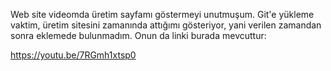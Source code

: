 Web site videomda üretim sayfamı göstermeyi unutmuşum. 
Git'e yükleme vaktim, üretim sitesini zamanında attığımı gösteriyor, yani verilen zamandan sonra eklemede bulunmadım. 
Onun da linki burada mevcuttur:

https://youtu.be/7RGmh1xtsp0
